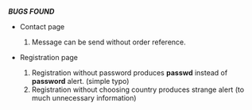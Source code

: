 ***BUGS FOUND***
* Contact page

    1. Message can be send without order reference.

* Registration page

    1. Registration without password produces **passwd** instead of **password** alert. (simple typo)
    2. Registration without choosing country produces strange alert (to much unnecessary information)

